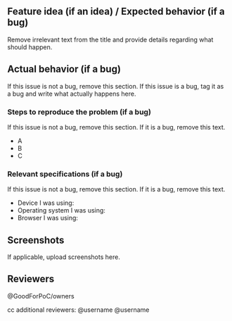 ## Feature idea (if an idea) / Expected behavior (if a bug)

Remove irrelevant text from the title and provide details regarding what should happen.

## Actual behavior (if a bug)

If this issue is not a bug, remove this section. If this issue is a bug, tag it as a bug and write what actually happens here.

### Steps to reproduce the problem (if a bug)

If this issue is not a bug, remove this section. If it is a bug, remove this text.

- A
- B
- C

### Relevant specifications (if a bug)

If this issue is not a bug, remove this section. If it is a bug, remove this text.

- Device I was using: 
- Operating system I was using: 
- Browser I was using: 

## Screenshots

If applicable, upload screenshots here.

## Reviewers

@GoodForPoC/owners

cc additional reviewers: @username @username
